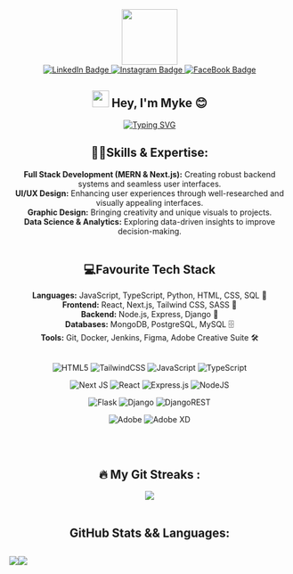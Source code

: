 <div id="header" align="center">
  <img src="https://media.giphy.com/media/M9gbBd9nbDrOTu1Mqx/giphy.gif" width="100"/>

  
  
  <div id="badges"align="center">
    <a href="https://www.linkedin.com/in/myke-shale/">
      <img src="https://img.shields.io/badge/LinkedIn-blue?style=for-the-badge&logo=linkedin&logoColor=white" alt="LinkedIn Badge"/>
    </a>
    <a href="https://www.instagram.com/myke.shale/">
      <img src="https://img.shields.io/badge/Instagram-red?style=for-the-badge&logo=instagram&logoColor=white" alt="Instagram Badge"/>
    </a>
     <a href="https://facebook.com/mykeshale">
    <img src="https://img.shields.io/badge/FaceBook-blue?style=for-the-badge&logo=facebook&logoColor=white" alt="FaceBook Badge"/>
  </a>
  </div>
  
  

  
  
  ## <img src="https://media.giphy.com/media/hvRJCLFzcasrR4ia7z/giphy.gif" width="30px"/> Hey, I'm Myke 😊

<div align="center">
<a href="https://git.io/typing-svg"><img src="https://readme-typing-svg.demolab.com?font=Fira+Code&pause=1000&color=F76D15&width=435&height=60&lines=A+Fullstack+Web+%26+App+Developer+%F0%9F%96%A5%EF%B8%8F%F0%9F%93%B1%F0%9F%92%BB;Experienced+UX%2FUI+Developer+%F0%9F%8E%A8%F0%9F%96%8C%EF%B8%8F%F0%9F%93%90;3+years+%2B+Coding+Experience%E2%8C%A8%EF%B8%8F%F0%9F%91%A8%E2%80%8D%F0%9F%92%BB%F0%9F%94%A2;A+Data+Science+Enthusiast%F0%9F%93%8A%F0%9F%93%88%F0%9F%A4%96;Always+Learning+%F0%9F%93%9A%F0%9F%9A%80%F0%9F%A7%A0" alt="Typing SVG" /></a>
</div>

## 👨‍💻Skills & Expertise:
 **Full Stack Development (MERN & Next.js):** Creating robust backend systems and seamless user interfaces.  <br>
  **UI/UX Design:** Enhancing user experiences through well-researched and visually appealing interfaces.  <br>
 **Graphic Design:** Bringing creativity and unique visuals to projects.  <br>
 **Data Science & Analytics:** Exploring data-driven insights to improve decision-making.  <br><br>


## 💻Favourite Tech Stack 
 **Languages:** JavaScript, TypeScript, Python, HTML, CSS, SQL 📜<br>
 **Frontend:** React, Next.js, Tailwind CSS, SASS 🎨<br>
 **Backend:** Node.js, Express, Django 🔧<br>
 **Databases:** MongoDB, PostgreSQL, MySQL 🗄️<br>
 **Tools:** Git, Docker, Jenkins, Figma, Adobe Creative Suite 🛠️<br><br>


<div align="center">

![HTML5](https://img.shields.io/badge/html5-%23E34F26.svg?style=for-the-badge&logo=html5&logoColor=white) ![TailwindCSS](https://img.shields.io/badge/tailwindcss-%2338B2AC.svg?style=for-the-badge&logo=tailwind-css&logoColor=white)  ![JavaScript](https://img.shields.io/badge/javascript-%23323330.svg?style=for-the-badge&logo=javascript&logoColor=%23F7DF1E) ![TypeScript](https://img.shields.io/badge/typescript-%23007ACC.svg?style=for-the-badge&logo=typescript&logoColor=white) 

![Next JS](https://img.shields.io/badge/Next-black?style=for-the-badge&logo=next.js&logoColor=white) ![React](https://img.shields.io/badge/react-%2320232a.svg?style=for-the-badge&logo=react&logoColor=%2361DAFB) ![Express.js](https://img.shields.io/badge/express.js-%23404d59.svg?style=for-the-badge&logo=express&logoColor=%2361DAFB) ![NodeJS](https://img.shields.io/badge/node.js-6DA55F?style=for-the-badge&logo=node.js&logoColor=white) 

![Flask](https://img.shields.io/badge/flask-%23000.svg?style=for-the-badge&logo=flask&logoColor=white) ![Django](https://img.shields.io/badge/django-%23092E20.svg?style=for-the-badge&logo=django&logoColor=white) ![DjangoREST](https://img.shields.io/badge/DJANGO-REST-ff1709?style=for-the-badge&logo=django&logoColor=white&color=ff1709&labelColor=gray) 
 
![Adobe](https://img.shields.io/badge/adobe-%23FF0000.svg?style=for-the-badge&logo=adobe&logoColor=white) ![Adobe XD](https://img.shields.io/badge/Adobe%20XD-470137?style=for-the-badge&logo=Adobe%20XD&logoColor=#FF61F6)


<br/><br>

## :fire: My Git Streaks :

![](https://nirzak-streak-stats.vercel.app/?user=MykeShale&theme=dark&hide_border=false)<br/><br>


<h2> GitHub Stats && Languages: <h2>

<div style="display: flex; flex-direction: row;", align="center">
 <img class="img" src="https://github-readme-stats.vercel.app/api?username=mykeshale&show_icons=true&theme=radical" />
 <img class="img" src="https://github-readme-stats.vercel.app/api/top-langs/?username=MykeShale&theme=vision-friendly-dark&layout=compact" />
</div>






